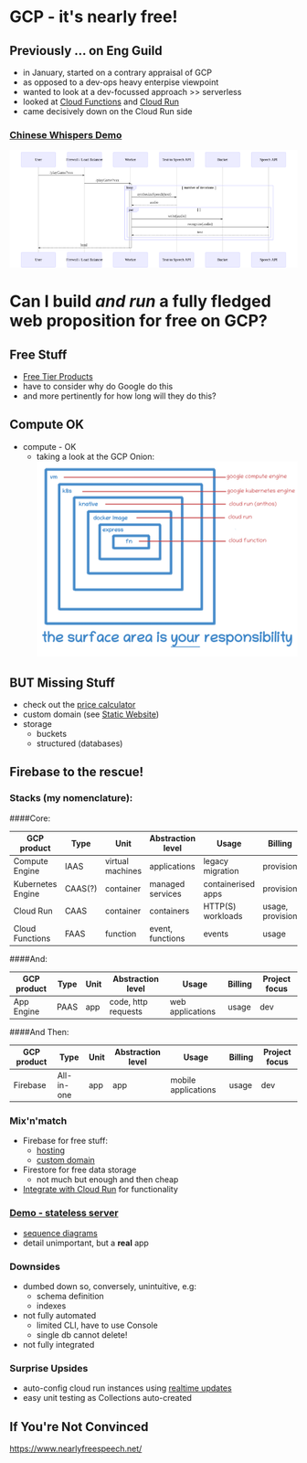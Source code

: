 # GCP - it's nearly free!

## Previously ... on Eng Guild
* in January, started on a contrary appraisal of GCP
* as opposed to a dev-ops heavy enterpise viewpoint
* wanted to look at a dev-focussed approach >> serverless
* looked at [Cloud Functions](./CloudFunctions.md) and [Cloud Run](./CloudRun.md)
* came decisively down on the Cloud Run side

### [Chinese Whispers Demo]((https://wealthhealth.dev/whispers))
![Serverless Spike](../images/functional-spec.png)

# Can I build _and run_ a fully fledged web proposition for free on GCP?

## Free Stuff
* [Free Tier Products](https://cloud.google.com/free)
* have to consider why do Google do this
* and more pertinently for how long will they do this?
  
## Compute OK
* compute - OK
  * taking a look at the GCP Onion:
    ![GCP Onion](../images/gcp-onion.png)

## BUT Missing Stuff
* check out the [price calculator](https://cloud.google.com/products/calculator/)
* custom domain (see [Static Website](./StaticWebsite.md))
* storage
  * buckets
  * structured (databases) 
    
## Firebase to the rescue!

### Stacks (my nomenclature):

####Core: 

| GCP product | Type | Unit | Abstraction level | Usage | Billing | Project focus |
| --- | --- | --- | --- | --- | --- | --- |
| Compute Engine | IAAS | virtual machines | applications | legacy migration | provision | ops |
| Kubernetes Engine | CAAS(?)| container | managed services | containerised apps | provision | ops|
| Cloud Run | CAAS | container | containers | HTTP(S) workloads | usage, provision | dev(/ops) |
| Cloud Functions| FAAS | function | event, functions | events | usage | dev |

####And:

| GCP product | Type | Unit | Abstraction level | Usage | Billing | Project focus |
| --- | --- | --- | --- | --- | --- | --- |
| App Engine | PAAS  | app | code, http requests | web applications | usage | dev |

####And Then:

| GCP product | Type | Unit | Abstraction level | Usage | Billing | Project focus |
| --- | --- | --- | --- | --- | --- | --- |
| Firebase | All-in-one  | app | app | mobile applications | usage | dev |

### Mix'n'match
* Firebase for free stuff:
  * [hosting](https://firebase.google.com/docs/hosting/use-cases)
  * [custom domain](https://firebase.google.com/docs/hosting/custom-domain)
* Firestore for free data storage
  * not much but enough and then cheap
* [Integrate with Cloud Run](https://firebase.google.com/docs/hosting/cloud-run)  for functionality


### [Demo - stateless server](https://finances.page/)
* [sequence diagrams](./stateless-server-sequence-diagrams.md)
* detail unimportant, but a **real** app

### Downsides
* dumbed down so, conversely, unintuitive, e.g:
  * schema definition
  * indexes
* not fully automated
  * limited CLI, have to use Console
  * single db
    cannot delete!
* not fully integrated   
    
### Surprise Upsides
* auto-config cloud run instances using [realtime updates](https://firebase.google.com/docs/firestore/query-data/listen)
* easy unit testing as Collections auto-created

## If You're Not Convinced
https://www.nearlyfreespeech.net/